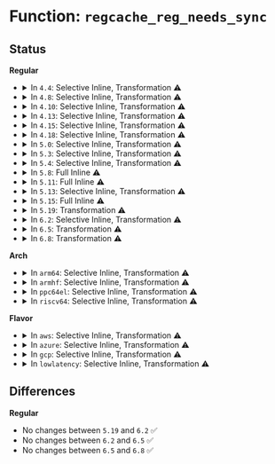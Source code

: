 # Function: <code>regcache_reg_needs_sync</code>

## Status
<b>Regular</b>
<ul>
<li>
<details>
<summary>In <code>4.4</code>: Selective Inline, Transformation ⚠️</summary>

**Collision:** Unique Static

**Inline:** Selective

**Transformation:** True

**Instances:**

```
In drivers/base/regmap/regcache.c (ffffffff81567d10)
Location: drivers/base/regmap/regcache.c:252
Inline: True
Inline callers:
  - drivers/base/regmap/regcache.c:regcache_default_sync
  - drivers/base/regmap/regcache.c:regcache_sync_block
  - drivers/base/regmap/regcache.c:regcache_sync_block
Direct callers:
  - drivers/base/regmap/regcache.c:regcache_default_sync
  - drivers/base/regmap/regcache.c:regcache_sync_block
  - drivers/base/regmap/regcache.c:regcache_sync_block
```
**Symbols:**

```
ffffffff81567d10-ffffffff81567d47: regcache_reg_needs_sync.part.4 (STB_LOCAL)
```
</details>
</li>
<li>
<details>
<summary>In <code>4.8</code>: Selective Inline, Transformation ⚠️</summary>

**Collision:** Unique Static

**Inline:** Selective

**Transformation:** True

**Instances:**

```
In drivers/base/regmap/regcache.c (ffffffff815bcea2)
Location: drivers/base/regmap/regcache.c:280
Inline: True
Inline callers:
  - drivers/base/regmap/regcache.c:regcache_sync_block
  - drivers/base/regmap/regcache.c:regcache_sync_block
  - drivers/base/regmap/regcache.c:regcache_default_sync
Direct callers:
  - drivers/base/regmap/regcache.c:regcache_sync_block
  - drivers/base/regmap/regcache.c:regcache_sync_block
  - drivers/base/regmap/regcache.c:regcache_default_sync
```
**Symbols:**

```
ffffffff815bc8b0-ffffffff815bc8e7: regcache_reg_needs_sync.part.4 (STB_LOCAL)
```
</details>
</li>
<li>
<details>
<summary>In <code>4.10</code>: Selective Inline, Transformation ⚠️</summary>

**Collision:** Unique Static

**Inline:** Selective

**Transformation:** True

**Instances:**

```
In drivers/base/regmap/regcache.c (ffffffff815ec2b2)
Location: drivers/base/regmap/regcache.c:280
Inline: True
Inline callers:
  - drivers/base/regmap/regcache.c:regcache_sync_block
  - drivers/base/regmap/regcache.c:regcache_sync_block
  - drivers/base/regmap/regcache.c:regcache_default_sync
Direct callers:
  - drivers/base/regmap/regcache.c:regcache_sync_block
  - drivers/base/regmap/regcache.c:regcache_sync_block
  - drivers/base/regmap/regcache.c:regcache_default_sync
```
**Symbols:**

```
ffffffff815ebcc0-ffffffff815ebcf7: regcache_reg_needs_sync.part.4 (STB_LOCAL)
```
</details>
</li>
<li>
<details>
<summary>In <code>4.13</code>: Selective Inline, Transformation ⚠️</summary>

**Collision:** Unique Static

**Inline:** Selective

**Transformation:** True

**Instances:**

```
In drivers/base/regmap/regcache.c (ffffffff81600ba6)
Location: drivers/base/regmap/regcache.c:282
Inline: True
Inline callers:
  - drivers/base/regmap/regcache.c:regcache_sync_block
  - drivers/base/regmap/regcache.c:regcache_sync_block
  - drivers/base/regmap/regcache.c:regcache_default_sync
Direct callers:
  - drivers/base/regmap/regcache.c:regcache_sync_block
  - drivers/base/regmap/regcache.c:regcache_sync_block
  - drivers/base/regmap/regcache.c:regcache_default_sync
```
**Symbols:**

```
ffffffff816005e0-ffffffff81600617: regcache_reg_needs_sync.part.4 (STB_LOCAL)
```
</details>
</li>
<li>
<details>
<summary>In <code>4.15</code>: Selective Inline, Transformation ⚠️</summary>

**Collision:** Unique Static

**Inline:** Selective

**Transformation:** True

**Instances:**

```
In drivers/base/regmap/regcache.c (ffffffff81668f16)
Location: drivers/base/regmap/regcache.c:282
Inline: True
Inline callers:
  - drivers/base/regmap/regcache.c:regcache_sync_block
  - drivers/base/regmap/regcache.c:regcache_sync_block
  - drivers/base/regmap/regcache.c:regcache_default_sync
Direct callers:
  - drivers/base/regmap/regcache.c:regcache_sync_block
  - drivers/base/regmap/regcache.c:regcache_sync_block
  - drivers/base/regmap/regcache.c:regcache_default_sync
```
**Symbols:**

```
ffffffff81668930-ffffffff81668967: regcache_reg_needs_sync.part.4 (STB_LOCAL)
```
</details>
</li>
<li>
<details>
<summary>In <code>4.18</code>: Selective Inline, Transformation ⚠️</summary>

**Collision:** Unique Static

**Inline:** Selective

**Transformation:** True

**Instances:**

```
In drivers/base/regmap/regcache.c (ffffffff816a48a4)
Location: drivers/base/regmap/regcache.c:282
Inline: True
Inline callers:
  - drivers/base/regmap/regcache.c:regcache_sync_block
  - drivers/base/regmap/regcache.c:regcache_sync_block
  - drivers/base/regmap/regcache.c:regcache_default_sync
Direct callers:
  - drivers/base/regmap/regcache.c:regcache_sync_block
  - drivers/base/regmap/regcache.c:regcache_sync_block
  - drivers/base/regmap/regcache.c:regcache_default_sync
```
**Symbols:**

```
ffffffff816a42b0-ffffffff816a42e7: regcache_reg_needs_sync.part.4 (STB_LOCAL)
```
</details>
</li>
<li>
<details>
<summary>In <code>5.0</code>: Selective Inline, Transformation ⚠️</summary>

**Collision:** Unique Static

**Inline:** Selective

**Transformation:** True

**Instances:**

```
In drivers/base/regmap/regcache.c (ffffffff816c53e4)
Location: drivers/base/regmap/regcache.c:282
Inline: True
Inline callers:
  - drivers/base/regmap/regcache.c:regcache_sync_block
  - drivers/base/regmap/regcache.c:regcache_sync_block
  - drivers/base/regmap/regcache.c:regcache_default_sync
Direct callers:
  - drivers/base/regmap/regcache.c:regcache_sync_block
  - drivers/base/regmap/regcache.c:regcache_sync_block
  - drivers/base/regmap/regcache.c:regcache_default_sync
```
**Symbols:**

```
ffffffff816c4df0-ffffffff816c4e27: regcache_reg_needs_sync.part.5 (STB_LOCAL)
```
</details>
</li>
<li>
<details>
<summary>In <code>5.3</code>: Selective Inline, Transformation ⚠️</summary>

**Collision:** Unique Static

**Inline:** Selective

**Transformation:** True

**Instances:**

```
In drivers/base/regmap/regcache.c (ffffffff81700347)
Location: drivers/base/regmap/regcache.c:278
Inline: True
Inline callers:
  - drivers/base/regmap/regcache.c:regcache_sync_block
  - drivers/base/regmap/regcache.c:regcache_sync_block
  - drivers/base/regmap/regcache.c:regcache_default_sync
Direct callers:
  - drivers/base/regmap/regcache.c:regcache_sync_block
  - drivers/base/regmap/regcache.c:regcache_sync_block
  - drivers/base/regmap/regcache.c:regcache_default_sync
```
**Symbols:**

```
ffffffff816ffd90-ffffffff816ffdcb: regcache_reg_needs_sync.part.0 (STB_LOCAL)
```
</details>
</li>
<li>
<details>
<summary>In <code>5.4</code>: Selective Inline, Transformation ⚠️</summary>

**Collision:** Unique Static

**Inline:** Selective

**Transformation:** True

**Instances:**

```
In drivers/base/regmap/regcache.c (ffffffff817246c7)
Location: drivers/base/regmap/regcache.c:278
Inline: True
Inline callers:
  - drivers/base/regmap/regcache.c:regcache_sync_block
  - drivers/base/regmap/regcache.c:regcache_sync_block
  - drivers/base/regmap/regcache.c:regcache_default_sync
Direct callers:
  - drivers/base/regmap/regcache.c:regcache_sync_block
  - drivers/base/regmap/regcache.c:regcache_sync_block
  - drivers/base/regmap/regcache.c:regcache_default_sync
```
**Symbols:**

```
ffffffff81724110-ffffffff8172414b: regcache_reg_needs_sync.part.0 (STB_LOCAL)
```
</details>
</li>
<li>
<details>
<summary>In <code>5.8</code>: Full Inline ⚠️</summary>

**Collision:** Unique Static

**Inline:** Full

**Transformation:** False

**Instances:**

```
In drivers/base/regmap/regcache.c (ffffffff817e08a3)
Location: drivers/base/regmap/regcache.c:278
Inline: True
Inline callers:
  - drivers/base/regmap/regcache.c:regcache_sync_block_raw
  - drivers/base/regmap/regcache.c:regcache_sync_block_raw
  - drivers/base/regmap/regcache.c:regcache_sync_block_single
  - drivers/base/regmap/regcache.c:regcache_sync_block_single
  - drivers/base/regmap/regcache.c:regcache_default_sync
  - drivers/base/regmap/regcache.c:regcache_default_sync
```
</details>
</li>
<li>
<details>
<summary>In <code>5.11</code>: Full Inline ⚠️</summary>

**Collision:** Unique Static

**Inline:** Full

**Transformation:** False

**Instances:**

```
In drivers/base/regmap/regcache.c (ffffffff817f5793)
Location: drivers/base/regmap/regcache.c:278
Inline: True
Inline callers:
  - drivers/base/regmap/regcache.c:regcache_sync_block_raw
  - drivers/base/regmap/regcache.c:regcache_sync_block_raw
  - drivers/base/regmap/regcache.c:regcache_sync_block_single
  - drivers/base/regmap/regcache.c:regcache_sync_block_single
  - drivers/base/regmap/regcache.c:regcache_default_sync
  - drivers/base/regmap/regcache.c:regcache_default_sync
```
</details>
</li>
<li>
<details>
<summary>In <code>5.13</code>: Selective Inline, Transformation ⚠️</summary>

**Collision:** Unique Static

**Inline:** Selective

**Transformation:** True

**Instances:**

```
In drivers/base/regmap/regcache.c (ffffffff817da0f1)
Location: drivers/base/regmap/regcache.c:278
Inline: True
Inline callers:
  - drivers/base/regmap/regcache.c:regcache_sync_block
  - drivers/base/regmap/regcache.c:regcache_sync_block
  - drivers/base/regmap/regcache.c:regcache_default_sync
  - drivers/base/regmap/regcache.c:regcache_default_sync
Direct callers:
  - drivers/base/regmap/regcache.c:regcache_sync_block
  - drivers/base/regmap/regcache.c:regcache_sync_block
```
**Symbols:**

```
ffffffff817d9300-ffffffff817d93a0: regcache_reg_needs_sync.part.0 (STB_LOCAL)
```
</details>
</li>
<li>
<details>
<summary>In <code>5.15</code>: Full Inline ⚠️</summary>

**Collision:** Unique Static

**Inline:** Full

**Transformation:** False

**Instances:**

```
In drivers/base/regmap/regcache.c (ffffffff81865875)
Location: drivers/base/regmap/regcache.c:278
Inline: True
Inline callers:
  - drivers/base/regmap/regcache.c:regcache_sync_block
  - drivers/base/regmap/regcache.c:regcache_sync_block
  - drivers/base/regmap/regcache.c:regcache_sync_block
  - drivers/base/regmap/regcache.c:regcache_sync_block
  - drivers/base/regmap/regcache.c:regcache_default_sync
  - drivers/base/regmap/regcache.c:regcache_default_sync
```
</details>
</li>
<li>
<details>
<summary>In <code>5.19</code>: Transformation ⚠️</summary>

```c
bool regcache_reg_needs_sync(struct regmap *map, unsigned int reg, unsigned int val);
```

**Collision:** Unique Static

**Inline:** No

**Transformation:** True

**Instances:**

```
In drivers/base/regmap/regcache.c (0)
Location: drivers/base/regmap/regcache.c:278
Inline: False
Direct callers:
  - drivers/base/regmap/regcache.c:regcache_sync_block
  - drivers/base/regmap/regcache.c:regcache_sync_block
  - drivers/base/regmap/regcache.c:regcache_default_sync
```
**Symbols:**

```
ffffffff819ace20-ffffffff819acee9: regcache_reg_needs_sync (STB_LOCAL)
ffffffff81ecd835-ffffffff81ecd84a: regcache_reg_needs_sync.cold (STB_LOCAL)
```
</details>
</li>
<li>
<details>
<summary>In <code>6.2</code>: Selective Inline, Transformation ⚠️</summary>

```c
bool regcache_reg_needs_sync(struct regmap *map, unsigned int reg, unsigned int val);
```

**Collision:** Unique Static

**Inline:** Selective

**Transformation:** True

**Instances:**

```
In drivers/base/regmap/regcache.c (ffffffff81b20963)
Location: drivers/base/regmap/regcache.c:284
Inline: True
Inline callers:
  - drivers/base/regmap/regcache.c:regcache_default_sync
Direct callers:
  - drivers/base/regmap/regcache.c:regcache_sync_block
  - drivers/base/regmap/regcache.c:regcache_sync_block
```
**Symbols:**

```
ffffffff81b20610-ffffffff81b206d9: regcache_reg_needs_sync (STB_LOCAL)
ffffffff820994e8-ffffffff820994fd: regcache_reg_needs_sync.cold (STB_LOCAL)
```
</details>
</li>
<li>
<details>
<summary>In <code>6.5</code>: Transformation ⚠️</summary>

```c
bool regcache_reg_needs_sync(struct regmap *map, unsigned int reg, unsigned int val);
```

**Collision:** Unique Global

**Inline:** No

**Transformation:** True

**Instances:**

```
In drivers/base/regmap/regcache.c (0)
Location: drivers/base/regmap/regcache.c:282
Inline: False
Direct callers:
  - drivers/base/regmap/regcache.c:regcache_sync_block
  - drivers/base/regmap/regcache.c:regcache_sync_val
  - drivers/base/regmap/regcache.c:regcache_default_sync
  - drivers/base/regmap/regcache-maple.c:regcache_maple_sync
```
**Symbols:**

```
ffffffff8211a599-ffffffff8211a5ae: regcache_reg_needs_sync.cold (STB_LOCAL)
ffffffff81b6fad0-ffffffff81b6fbab: regcache_reg_needs_sync (STB_GLOBAL)
```
</details>
</li>
<li>
<details>
<summary>In <code>6.8</code>: Transformation ⚠️</summary>

```c
bool regcache_reg_needs_sync(struct regmap *map, unsigned int reg, unsigned int val);
```

**Collision:** Unique Global

**Inline:** No

**Transformation:** True

**Instances:**

```
In drivers/base/regmap/regcache.c (0)
Location: drivers/base/regmap/regcache.c:282
Inline: False
Direct callers:
  - drivers/base/regmap/regcache.c:regcache_sync_block
  - drivers/base/regmap/regcache.c:regcache_sync_val
  - drivers/base/regmap/regcache.c:regcache_default_sync
  - drivers/base/regmap/regcache-maple.c:regcache_maple_sync
```
**Symbols:**

```
ffffffff821f841f-ffffffff821f8434: regcache_reg_needs_sync.cold (STB_LOCAL)
ffffffff81bc3740-ffffffff81bc381b: regcache_reg_needs_sync (STB_GLOBAL)
```
</details>
</li>
</ul>
<b>Arch</b>
<ul>
<li>
<details>
<summary>In <code>arm64</code>: Selective Inline, Transformation ⚠️</summary>

**Collision:** Unique Static

**Inline:** Selective

**Transformation:** True

**Instances:**

```
In drivers/base/regmap/regcache.c (ffff800010919450)
Location: drivers/base/regmap/regcache.c:278
Inline: True
Inline callers:
  - drivers/base/regmap/regcache.c:regcache_sync_block
  - drivers/base/regmap/regcache.c:regcache_sync_block
  - drivers/base/regmap/regcache.c:regcache_default_sync
Direct callers:
  - drivers/base/regmap/regcache.c:regcache_sync_block
  - drivers/base/regmap/regcache.c:regcache_sync_block
  - drivers/base/regmap/regcache.c:regcache_default_sync
```
**Symbols:**

```
ffff800010918d00-ffff800010918d6c: regcache_reg_needs_sync.part.0 (STB_LOCAL)
```
</details>
</li>
<li>
<details>
<summary>In <code>armhf</code>: Selective Inline, Transformation ⚠️</summary>

**Collision:** Unique Static

**Inline:** Selective

**Transformation:** True

**Instances:**

```
In drivers/base/regmap/regcache.c (c09ff1c0)
Location: drivers/base/regmap/regcache.c:278
Inline: True
Inline callers:
  - drivers/base/regmap/regcache.c:regcache_sync_block
  - drivers/base/regmap/regcache.c:regcache_sync_block
  - drivers/base/regmap/regcache.c:regcache_default_sync
Direct callers:
  - drivers/base/regmap/regcache.c:regcache_sync_block
  - drivers/base/regmap/regcache.c:regcache_sync_block
  - drivers/base/regmap/regcache.c:regcache_default_sync
```
**Symbols:**

```
c09fe964-c09fe9ac: regcache_reg_needs_sync.part.0 (STB_LOCAL)
```
</details>
</li>
<li>
<details>
<summary>In <code>ppc64el</code>: Selective Inline, Transformation ⚠️</summary>

**Collision:** Unique Static

**Inline:** Selective

**Transformation:** True

**Instances:**

```
In drivers/base/regmap/regcache.c (c0000000009bcf78)
Location: drivers/base/regmap/regcache.c:278
Inline: True
Inline callers:
  - drivers/base/regmap/regcache.c:regcache_sync_block
  - drivers/base/regmap/regcache.c:regcache_sync_block
  - drivers/base/regmap/regcache.c:regcache_default_sync
Direct callers:
  - drivers/base/regmap/regcache.c:regcache_sync_block
  - drivers/base/regmap/regcache.c:regcache_sync_block
  - drivers/base/regmap/regcache.c:regcache_default_sync
```
**Symbols:**

```
c0000000009bc5d0-c0000000009bc65c: regcache_reg_needs_sync.part.0 (STB_LOCAL)
```
</details>
</li>
<li>
<details>
<summary>In <code>riscv64</code>: Selective Inline, Transformation ⚠️</summary>

**Collision:** Unique Static

**Inline:** Selective

**Transformation:** True

**Instances:**

```
In drivers/base/regmap/regcache.c (ffffffe000599656)
Location: drivers/base/regmap/regcache.c:278
Inline: True
Inline callers:
  - drivers/base/regmap/regcache.c:regcache_sync_block
  - drivers/base/regmap/regcache.c:regcache_sync_block
  - drivers/base/regmap/regcache.c:regcache_default_sync
Direct callers:
  - drivers/base/regmap/regcache.c:regcache_sync_block
  - drivers/base/regmap/regcache.c:regcache_sync_block
  - drivers/base/regmap/regcache.c:regcache_default_sync
```
**Symbols:**

```
ffffffe00059909e-ffffffe0005990fc: regcache_reg_needs_sync.part.0 (STB_LOCAL)
```
</details>
</li>
</ul>
<b>Flavor</b>
<ul>
<li>
<details>
<summary>In <code>aws</code>: Selective Inline, Transformation ⚠️</summary>

**Collision:** Unique Static

**Inline:** Selective

**Transformation:** True

**Instances:**

```
In drivers/base/regmap/regcache.c (ffffffff816ea9f7)
Location: drivers/base/regmap/regcache.c:278
Inline: True
Inline callers:
  - drivers/base/regmap/regcache.c:regcache_sync_block
  - drivers/base/regmap/regcache.c:regcache_sync_block
  - drivers/base/regmap/regcache.c:regcache_default_sync
Direct callers:
  - drivers/base/regmap/regcache.c:regcache_sync_block
  - drivers/base/regmap/regcache.c:regcache_sync_block
  - drivers/base/regmap/regcache.c:regcache_default_sync
```
**Symbols:**

```
ffffffff816ea440-ffffffff816ea47b: regcache_reg_needs_sync.part.0 (STB_LOCAL)
```
</details>
</li>
<li>
<details>
<summary>In <code>azure</code>: Selective Inline, Transformation ⚠️</summary>

**Collision:** Unique Static

**Inline:** Selective

**Transformation:** True

**Instances:**

```
In drivers/base/regmap/regcache.c (ffffffff816c5037)
Location: drivers/base/regmap/regcache.c:278
Inline: True
Inline callers:
  - drivers/base/regmap/regcache.c:regcache_sync_block
  - drivers/base/regmap/regcache.c:regcache_sync_block
  - drivers/base/regmap/regcache.c:regcache_default_sync
Direct callers:
  - drivers/base/regmap/regcache.c:regcache_sync_block
  - drivers/base/regmap/regcache.c:regcache_sync_block
  - drivers/base/regmap/regcache.c:regcache_default_sync
```
**Symbols:**

```
ffffffff816c4a80-ffffffff816c4abb: regcache_reg_needs_sync.part.0 (STB_LOCAL)
```
</details>
</li>
<li>
<details>
<summary>In <code>gcp</code>: Selective Inline, Transformation ⚠️</summary>

**Collision:** Unique Static

**Inline:** Selective

**Transformation:** True

**Instances:**

```
In drivers/base/regmap/regcache.c (ffffffff81717b87)
Location: drivers/base/regmap/regcache.c:278
Inline: True
Inline callers:
  - drivers/base/regmap/regcache.c:regcache_sync_block
  - drivers/base/regmap/regcache.c:regcache_sync_block
  - drivers/base/regmap/regcache.c:regcache_default_sync
Direct callers:
  - drivers/base/regmap/regcache.c:regcache_sync_block
  - drivers/base/regmap/regcache.c:regcache_sync_block
  - drivers/base/regmap/regcache.c:regcache_default_sync
```
**Symbols:**

```
ffffffff817175d0-ffffffff8171760b: regcache_reg_needs_sync.part.0 (STB_LOCAL)
```
</details>
</li>
<li>
<details>
<summary>In <code>lowlatency</code>: Selective Inline, Transformation ⚠️</summary>

**Collision:** Unique Static

**Inline:** Selective

**Transformation:** True

**Instances:**

```
In drivers/base/regmap/regcache.c (ffffffff81732ee7)
Location: drivers/base/regmap/regcache.c:278
Inline: True
Inline callers:
  - drivers/base/regmap/regcache.c:regcache_sync_block
  - drivers/base/regmap/regcache.c:regcache_sync_block
  - drivers/base/regmap/regcache.c:regcache_default_sync
Direct callers:
  - drivers/base/regmap/regcache.c:regcache_sync_block
  - drivers/base/regmap/regcache.c:regcache_sync_block
  - drivers/base/regmap/regcache.c:regcache_default_sync
```
**Symbols:**

```
ffffffff817328d0-ffffffff8173290b: regcache_reg_needs_sync.part.0 (STB_LOCAL)
```
</details>
</li>
</ul>

## Differences
<b>Regular</b>
<ul>
<li>
No changes between <code>5.19</code> and <code>6.2</code> ✅
</li>
<li>
No changes between <code>6.2</code> and <code>6.5</code> ✅
</li>
<li>
No changes between <code>6.5</code> and <code>6.8</code> ✅
</li>
</ul>
